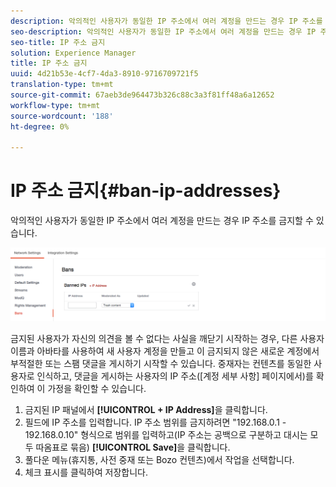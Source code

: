 ```yaml
---
description: 악의적인 사용자가 동일한 IP 주소에서 여러 계정을 만드는 경우 IP 주소를 금지할 수 있습니다.
seo-description: 악의적인 사용자가 동일한 IP 주소에서 여러 계정을 만드는 경우 IP 주소를 금지할 수 있습니다.
seo-title: IP 주소 금지
solution: Experience Manager
title: IP 주소 금지
uuid: 4d21b53e-4cf7-4da3-8910-9716709721f5
translation-type: tm+mt
source-git-commit: 67aeb3de964473b326c88c3a3f81ff48a6a12652
workflow-type: tm+mt
source-wordcount: '188'
ht-degree: 0%

---
```



# IP 주소 금지{#ban-ip-addresses}

악의적인 사용자가 동일한 IP 주소에서 여러 계정을 만드는 경우 IP 주소를 금지할 수 있습니다.

![](assets/Bans-1024x239.png)

금지된 사용자가 자신의 의견을 볼 수 없다는 사실을 깨닫기 시작하는 경우, 다른 사용자 이름과 아바타를 사용하여 새 사용자 계정을 만들고 이 금지되지 않은 새로운 계정에서 부적절한 또는 스팸 댓글을 게시하기 시작할 수 있습니다. 중재자는 컨텐츠를 동일한 사용자로 인식하고, 댓글을 게시하는 사용자의 IP 주소([계정 세부 사항] 페이지에서)를 확인하여 이 가정을 확인할 수 있습니다.

1. 금지된 IP 패널에서 **[!UICONTROL + IP Address]**&#x200B;을 클릭합니다.
1. 필드에 IP 주소를 입력합니다. IP 주소 범위를 금지하려면 &quot;192.168.0.1 - 192.168.0.10&quot; 형식으로 범위를 입력하고(IP 주소는 공백으로 구분하고 대시는 모두 따옴표로 묶음) **[!UICONTROL Save]**&#x200B;을 클릭합니다.
1. 풀다운 메뉴(휴지통, 사전 중재 또는 Bozo 컨텐츠)에서 작업을 선택합니다.
1. 체크 표시를 클릭하여 저장합니다.
